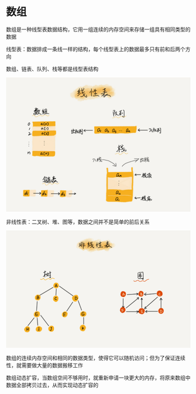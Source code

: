 # 数组

数组是一种线型表数据结构，它用一组连续的内存空间来存储一组具有相同类型的数据

线型表：数据排成一条线一样的结构，每个线型表上的数据最多只有前和后两个方向

数组、链表、队列、栈等都是线型表结构

![01](数组.assets/01.jpg)

非线性表：二叉树、堆、图等，数据之间并不是简单的前后关系

![02](数组.assets/02.jpg)

数组的连续内存空间和相同的数据类型，使得它可以随机访问；但为了保证连续性，就需要做大量的数据搬移工作

数组动态扩容，当数组空间不够用时，就重新申请一块更大的内存，将原来数组中数据全部拷贝过去，从而实现动态扩容的
